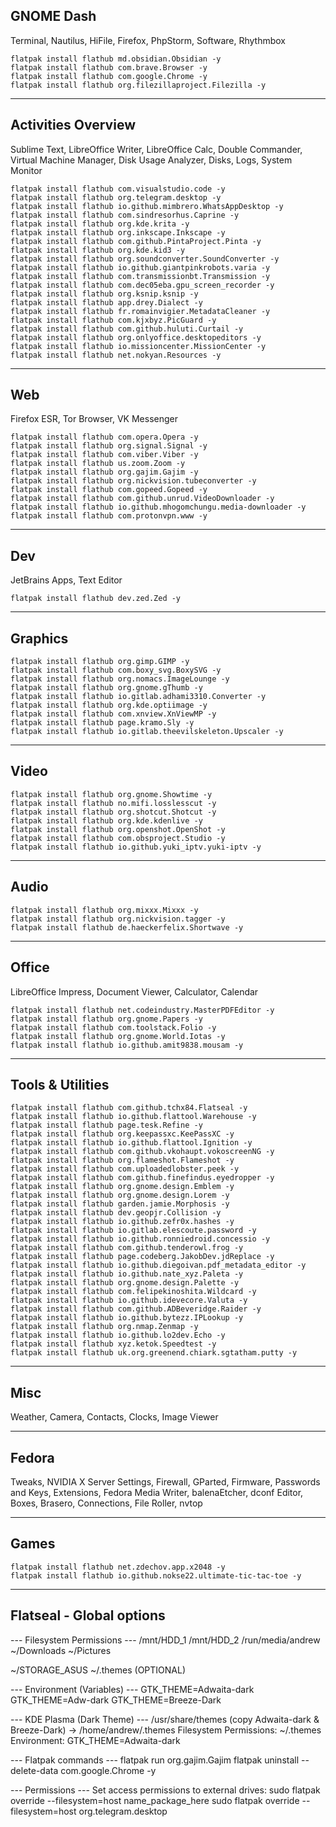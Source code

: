 ## GNOME Dash
Terminal, Nautilus, HiFile, Firefox, PhpStorm, Software, Rhythmbox
```
flatpak install flathub md.obsidian.Obsidian -y
flatpak install flathub com.brave.Browser -y
flatpak install flathub com.google.Chrome -y
flatpak install flathub org.filezillaproject.Filezilla -y
```

___
## Activities Overview
Sublime Text, LibreOffice Writer, LibreOffice Calc, Double Commander, Virtual Machine Manager, Disk Usage Analyzer, Disks, Logs, System Monitor
```
flatpak install flathub com.visualstudio.code -y
flatpak install flathub org.telegram.desktop -y
flatpak install flathub io.github.mimbrero.WhatsAppDesktop -y
flatpak install flathub com.sindresorhus.Caprine -y
flatpak install flathub org.kde.krita -y
flatpak install flathub org.inkscape.Inkscape -y
flatpak install flathub com.github.PintaProject.Pinta -y
flatpak install flathub org.kde.kid3 -y
flatpak install flathub org.soundconverter.SoundConverter -y
flatpak install flathub io.github.giantpinkrobots.varia -y
flatpak install flathub com.transmissionbt.Transmission -y
flatpak install flathub com.dec05eba.gpu_screen_recorder -y
flatpak install flathub org.ksnip.ksnip -y
flatpak install flathub app.drey.Dialect -y
flatpak install flathub fr.romainvigier.MetadataCleaner -y
flatpak install flathub com.kjxbyz.PicGuard -y
flatpak install flathub com.github.huluti.Curtail -y
flatpak install flathub org.onlyoffice.desktopeditors -y
flatpak install flathub io.missioncenter.MissionCenter -y
flatpak install flathub net.nokyan.Resources -y
```

___
## Web
Firefox ESR, Tor Browser, VK Messenger
```
flatpak install flathub com.opera.Opera -y
flatpak install flathub org.signal.Signal -y
flatpak install flathub com.viber.Viber -y
flatpak install flathub us.zoom.Zoom -y
flatpak install flathub org.gajim.Gajim -y
flatpak install flathub org.nickvision.tubeconverter -y
flatpak install flathub com.gopeed.Gopeed -y
flatpak install flathub com.github.unrud.VideoDownloader -y
flatpak install flathub io.github.mhogomchungu.media-downloader -y
flatpak install flathub com.protonvpn.www -y
```

___
## Dev
JetBrains Apps, Text Editor
```
flatpak install flathub dev.zed.Zed -y
```

___
## Graphics
```
flatpak install flathub org.gimp.GIMP -y
flatpak install flathub com.boxy_svg.BoxySVG -y
flatpak install flathub org.nomacs.ImageLounge -y
flatpak install flathub org.gnome.gThumb -y
flatpak install flathub io.gitlab.adhami3310.Converter -y
flatpak install flathub org.kde.optiimage -y
flatpak install flathub com.xnview.XnViewMP -y
flatpak install flathub page.kramo.Sly -y
flatpak install flathub io.gitlab.theevilskeleton.Upscaler -y
```

___
## Video
```
flatpak install flathub org.gnome.Showtime -y
flatpak install flathub no.mifi.losslesscut -y
flatpak install flathub org.shotcut.Shotcut -y
flatpak install flathub org.kde.kdenlive -y
flatpak install flathub org.openshot.OpenShot -y
flatpak install flathub com.obsproject.Studio -y
flatpak install flathub io.github.yuki_iptv.yuki-iptv -y
```

___
## Audio
```
flatpak install flathub org.mixxx.Mixxx -y
flatpak install flathub org.nickvision.tagger -y
flatpak install flathub de.haeckerfelix.Shortwave -y
```

___
## Office
LibreOffice Impress, Document Viewer, Calculator, Calendar
```
flatpak install flathub net.codeindustry.MasterPDFEditor -y
flatpak install flathub org.gnome.Papers -y
flatpak install flathub com.toolstack.Folio -y
flatpak install flathub org.gnome.World.Iotas -y
flatpak install flathub io.github.amit9838.mousam -y
```

___
## Tools & Utilities
```
flatpak install flathub com.github.tchx84.Flatseal -y
flatpak install flathub io.github.flattool.Warehouse -y
flatpak install flathub page.tesk.Refine -y
flatpak install flathub org.keepassxc.KeePassXC -y
flatpak install flathub io.github.flattool.Ignition -y
flatpak install flathub com.github.vkohaupt.vokoscreenNG -y
flatpak install flathub org.flameshot.Flameshot -y
flatpak install flathub com.uploadedlobster.peek -y
flatpak install flathub com.github.finefindus.eyedropper -y
flatpak install flathub org.gnome.design.Emblem -y
flatpak install flathub org.gnome.design.Lorem -y
flatpak install flathub garden.jamie.Morphosis -y
flatpak install flathub dev.geopjr.Collision -y
flatpak install flathub io.github.zefr0x.hashes -y
flatpak install flathub io.gitlab.elescoute.password -y
flatpak install flathub io.github.ronniedroid.concessio -y
flatpak install flathub com.github.tenderowl.frog -y
flatpak install flathub page.codeberg.JakobDev.jdReplace -y
flatpak install flathub io.github.diegoivan.pdf_metadata_editor -y
flatpak install flathub io.github.nate_xyz.Paleta -y
flatpak install flathub org.gnome.design.Palette -y
flatpak install flathub com.felipekinoshita.Wildcard -y
flatpak install flathub io.github.idevecore.Valuta -y
flatpak install flathub com.github.ADBeveridge.Raider -y
flatpak install flathub io.github.bytezz.IPLookup -y
flatpak install flathub org.nmap.Zenmap -y
flatpak install flathub io.github.lo2dev.Echo -y
flatpak install flathub xyz.ketok.Speedtest -y
flatpak install flathub uk.org.greenend.chiark.sgtatham.putty -y
```

___
## Misc
Weather, Camera, Contacts, Clocks, Image Viewer

___
## Fedora

Tweaks, NVIDIA X Server Settings, Firewall, GParted, Firmware, Passwords and Keys, Extensions, Fedora Media Writer, balenaEtcher, dconf Editor, Boxes, Brasero, Connections, File Roller, nvtop

___
## Games
```
flatpak install flathub net.zdechov.app.x2048 -y
flatpak install flathub io.github.nokse22.ultimate-tic-tac-toe -y
```

___
## Flatseal - Global options

--- Filesystem Permissions ---
/mnt/HDD_1
/mnt/HDD_2
/run/media/andrew
~/Downloads
~/Pictures

~/STORAGE_ASUS
~/.themes (OPTIONAL)

--- Environment (Variables) ---
GTK_THEME=Adwaita-dark
GTK_THEME=Adw-dark
GTK_THEME=Breeze-Dark

--- KDE Plasma (Dark Theme) ---
/usr/share/themes (copy Adwaita-dark & Breeze-Dark) -> /home/andrew/.themes
Filesystem Permissions: ~/.themes
Environment: GTK_THEME=Adwaita-dark

--- Flatpak commands ---
flatpak run org.gajim.Gajim
flatpak uninstall --delete-data com.google.Chrome -y

--- Permissions ---
Set access permissions to external drives:
sudo flatpak override --filesystem=host name_package_here
sudo flatpak override --filesystem=host org.telegram.desktop
